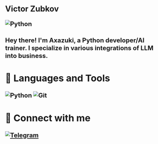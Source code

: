 ## <big> <b> Victor Zubkov  <b><big>
![Python](https://img.shields.io/badge/AI%20trainer%20/%20python%20dev-1A73E8?style=flat-square)

#### Hey there! I'm Axazuki, a Python developer/AI trainer. I specialize in various integrations of LLM into business.
## 🧰 Languages and Tools

![Python](https://img.shields.io/badge/Python-2D3033?style=for-the-badge&logo=Python)
![Git](https://img.shields.io/badge/Git-2D3033?style=for-the-badge&logo=Git)

## 🔗 Connect with me
[![Telegram](https://img.shields.io/badge/Telegram-2D3033?style=for-the-badge&logo=Telegram)](https://t.me/Axazuki)
